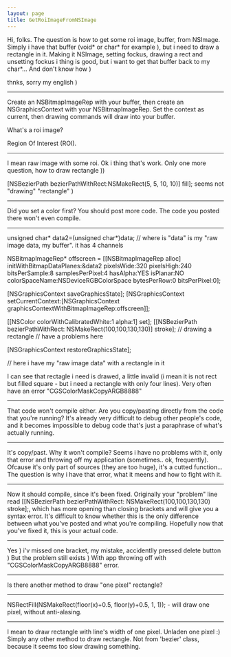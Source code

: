 ```yaml
---
layout: page
title: GetRoiImageFromNSImage
---
```




Hi, folks. The question is how to get some roi image, buffer, from NSImage. Simply i have that buffer (void* or char* for example ), but i need to draw a rectangle in it. Making it NSImage, setting fockus, drawing a rect and unsetting fockus i thing is good, but i want to get that buffer back to my char*... And don't know how ) 

thnks, sorry my english )

----
Create an NSBitmapImageRep with your buffer, then create an NSGraphicsContext with your NSBitmapImageRep. Set the context as current, then drawing commands will draw into your buffer.

What's a roi image?

Region Of Interest (ROI).

----
I mean raw image with some roi. Ok i thing that's work. Only one more question, how to draw rectangle ))

[NSBezierPath bezierPathWithRect:NSMakeRect(5, 5, 10, 10)] fill]; seems not "drawing" "rectangle" ) 

----
Did you set a color first? You should post more code. The code you posted there won't even compile.

----
    
unsigned char* data2=(unsigned char*)data; // where is "data" is my "raw image data, my buffer". it has 4 channels

NSBitmapImageRep* offscreen = [[NSBitmapImageRep alloc]
  initWithBitmapDataPlanes:&data2
  pixelsWide:320 
  pixelsHigh:240 
  bitsPerSample:8
  samplesPerPixel:4 
  hasAlpha:YES
  isPlanar:NO 
  colorSpaceName:NSDeviceRGBColorSpace
  bytesPerRow:0
  bitsPerPixel:0];
	 
[NSGraphicsContext saveGraphicsState];
[NSGraphicsContext setCurrentContext:[NSGraphicsContext 
  graphicsContextWithBitmapImageRep:offscreen]];
	
[[NSColor colorWithCalibratedWhite:1 alpha:1] set];
[[NSBezierPath bezierPathWithRect: NSMakeRect(100,100,130,130)] stroke]; // drawing a rectangle // have a problems here

[NSGraphicsContext restoreGraphicsState];

// here i have my "raw image data" with a rectangle in it


I can see that rectagle i need is drawed, a little invalid (i mean it is not rect but filled square - but i need a rectangle with only four lines). Very often have an error "CGSColorMaskCopyARGB8888" 

----
That code won't compile either. Are you copy/pasting directly from the code that you're running? It's already very difficult to debug other people's code, and it becomes impossible to debug code that's just a paraphrase of what's actually running.

----
It's copy/past. Why it won't compile? Seems i have no problems with it, only that error and throwing off my application (sometimes.. ok, frequently). Ofcause it's only part of sources (they are too huge), it's a cutted function... The question is why i have that error, what it meens and how to fight with it.

----
Now it should compile, since it's been fixed. Originally your "problem" line read     [[NSBezierPath bezierPathWithRect: NSMakeRect(100,100,130,130) stroke];, which has more opening than closing brackets and will give you a syntax error. It's difficult to know whether this is the only difference between what you've posted and what you're compiling. Hopefully now that you've fixed it, this is your actual code.

----
Yes ) i'v missed one bracket, my mistake, accidentlly pressed delete button ) But the problem still exists ) With app throwing off with "CGSColorMaskCopyARGB8888" error.

----
Is there another method to draw "one pixel" rectangle? 

----
NSRectFill(NSMakeRect(floor(x)+0.5, floor(y)+0.5, 1, 1)); - will draw one pixel, without anti-alasing.

----
I mean to draw rectangle with line's width of one pixel. Unladen one pixel :) Simply any other method to draw rectangle. Not from 'bezier' class, because it seems too slow drawing something.

